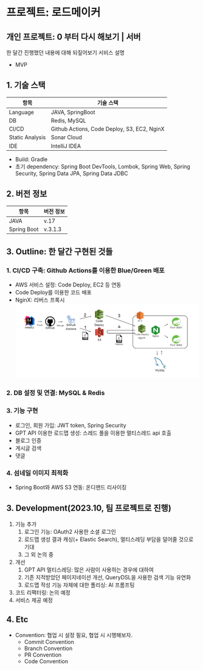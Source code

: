# 프로젝트: 로드메이커
## 개인 프로젝트: 0 부터 다시 해보기 | 서버
한 달간 진행했던 내용에 대해 되짚어보기
서비스 설명
- MVP
## 1. 기술 스택
| **항목**          | **기술 스택**                                   |
|-----------------|---------------------------------------------|
| Language        | JAVA, SpringBoot                            |
| DB              | Redis, MySQL                                |
| CI/CD           | Github Actions, Code Deploy, S3, EC2, NginX |
| Static Analysis | Sonar Cloud                                 |
| IDE             | IntelliJ IDEA                               |
- Build: Gradle
- 초기 dependency: Spring Boot DevTools, Lombok, Spring Web, Spring Security, Spring Data JPA, Spring Data JDBC
## 2. 버전 정보
| **항목**      | **버전 정보** |
|-------------|-----------|
| JAVA        | v.17      |
| Spring Boot | v.3.1.3   |
## 3. Outline: 한 달간 구현된 것들
### 1. CI/CD 구축: Github Actions를 이용한 Blue/Green 배포
   - AWS 서비스 설정: Code Deploy, EC2 등 연동
   - Code Deploy를 이용한 코드 배포
   - NginX: 리버스 프록시
![CI/CD: Blue/Green 무중단 배포](./img/cide_image.png)
### 2. DB 설정 및 연결: MySQL & Redis
### 3. 기능 구현
   - 로그인, 회원 가입: JWT token, Spring Security
   - GPT API 이용한 로드맵 생성: 스레드 풀을 이용한 멀티스레드 api 호출
   - 블로그 인증
   - 게시글 검색
   - 댓글
### 4. 섬네일 이미지 최적화
   - Spring Boot와 AWS S3 연동: 온디맨드 리사이징
## 3. Development(2023.10, 팀 프로젝트로 진행)
1. 기능 추가
   1. 로그인 기능: OAuth2 사용한 소셜 로그인
   2. 로드맵 생성 결과 캐싱(+ Elastic Search), 멀티스레딩 부담을 덜어줄 것으로 기대
   3. 그 외 논의 중
2. 개선
   1. GPT API 멀티스레딩: 많은 사람이 사용하는 경우에 대하여
   2. 기존 지적받았던 페이지네이션 개선, QueryDSL을 사용한 검색 기능 유연화
   3. 로드맵 작성 기능 자체에 대한 폴리싱: AI 프롬프팅
3. 코드 리팩터링: 논의 예정
4. 서비스 제공 예정
## 4. Etc
- Convention: 협업 시 설정 필요, 협업 시 시행해보자.
  - Commit Convention
  - Branch Convention
  - PR Convention
  - Code Convention
